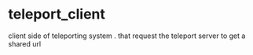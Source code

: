 # teleport_client
client side of teleporting system . that request the teleport server to get a shared url
